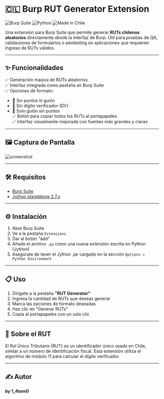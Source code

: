 # 🇨🇱 Burp RUT Generator Extension

![Burp Suite](https://img.shields.io/badge/Burp%20Suite-Extension-orange?logo=burp-suite&style=flat-square)
![Python](https://img.shields.io/badge/Built%20with-Jython-blue?logo=python&style=flat-square)
![Made in Chile](https://img.shields.io/badge/Made%20in-Chile-red?style=flat-square)

Una extensión para Burp Suite que permite generar **RUTs chilenos aleatorios** directamente desde la interfaz de Burp. Útil para pruebas de QA, validaciones de formularios o pentesting en aplicaciones que requieren ingreso de RUTs válidos.

---

## ✨ Funcionalidades

✅ Generación masiva de RUTs aleatorios  
✅ Interfaz integrada como pestaña en Burp Suite  
✅ Opciones de formato:
- 🔹 Sin puntos ni guión
- 🔹 Sin dígito verificador (DV)
- 🔹 Solo guión sin puntos  
✅ Botón para copiar todos los RUTs al portapapeles  
✅ Interfaz visualmente mejorada con fuentes más grandes y claras

---

## 🖼️ Captura de Pantalla

![screenshot](https://i.imgur.com/S5Ma5yJ.png)

---

## 🛠️ Requisitos

- [Burp Suite](https://portswigger.net/burp)
- [Jython standalone 2.7.x](https://www.jython.org/download)

---

## ⚙️ Instalación

1. Abre Burp Suite
2. Ve a la pestaña `Extensions`
3. Dar al botón "add"
4. Añade el archivo `.py` como una nueva extensión escrita en Python (Jython)
5. Asegúrate de tener el Jython .jar cargado en la sección `Options > Python Environment`

---

## 📋 Uso

1. Dirígete a la pestaña **"RUT Generator"**
2. Ingresa la cantidad de RUTs que deseas generar
3. Marca las opciones de formato deseadas
4. Haz clic en "Generar RUTs"
5. Copia al portapapeles con un solo clic

---

## 🧠 Sobre el RUT

El Rol Único Tributario (RUT) es un identificador único usado en Chile, similar a un número de identificación fiscal. Esta extensión utiliza el algoritmo de módulo 11 para calcular el dígito verificador.

---

## ✍️ Autor

**by 1_4tom0**  
